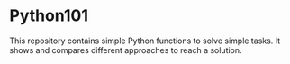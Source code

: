 # Python101
This repository contains simple Python functions to solve simple tasks. It shows and compares different approaches to reach a solution. 
